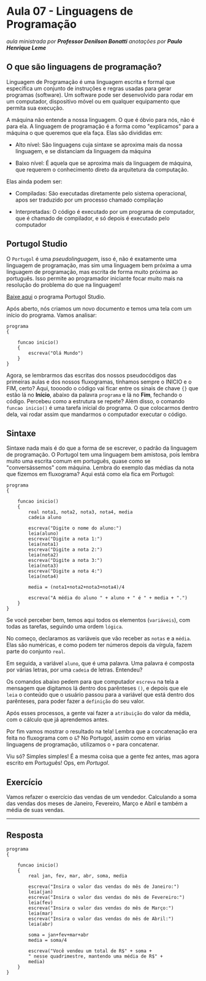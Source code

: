 # Aula 07 - Linguagens de Programação

_aula ministrada por **Professor Denilson Bonatti**_
_anotações por **Paulo Henrique Leme**_

## O que são linguagens de programação?

Linguagem de Programação é uma linguagem escrita e formal que especifica um conjunto de instruções e regras usadas para gerar programas (software). Um software pode ser desenvolvido para rodar em um computador, dispositivo móvel ou em qualquer equipamento que permita sua execução.

A máquina não entende a nossa linguagem. O que é óbvio para nós, não é para ela. A linguagem de programação é a forma como "explicamos" para a máquina o que queremos que ela faça. Elas são divididas em:

* Alto nível: São linguagens cuja sintaxe se aproxima mais da nossa linguagem, e se distanciam da linguagem da máquina

* Baixo nível: É aquela que se aproxima mais da linguagem de máquina, que requerem o conhecimento direto da arquitetura da computação.

Elas ainda podem ser:

* Compiladas: São executadas diretamente pelo sistema operacional, apos ser traduzido por um processo chamado compilação

* Interpretadas: O código é executado por um programa de computador, que é chamado de compilador, e só depois é executado pelo computador

## Portugol Studio

O `Portugol` é uma _pseudolinguagem_, isso é, não é exatamente uma linguagem de programação, mas sim uma linguagem bem próxima a uma linguagem de programação, mas escrita de forma muito próxima ao português. Isso permite ao programador iniciante focar muito mais na resolução do problema do que na linguagem!

[Baixe aqui](https://github.com/UNIVALI-LITE/Portugol-Studio/releases) o programa Portugol Studio.

Após aberto, nós criamos um novo documento e temos uma tela com um início do programa. Vamos analisar:

```
programa
{

	funcao inicio()
	{
		escreva("Olá Mundo")
	}
}
```

Agora, se lembrarmos das escritas dos nossos pseudocódigos das primeiras aulas e dos nossos fluxogramas, tínhamos sempre o INICIO e o FIM, certo?
Aqui, toooodo o código vai ficar entre os sinais de chave `{}` que estão lá no **Início**, abaixo da palavra `programa` e lá no **Fim**, fechando o código. Percebeu como a estrutura se repete?
Além disso, o comando `funcao inicio()` é uma tarefa inicial do programa. O que colocarmos dentro dela, vai rodar assim que mandarmos o computador executar o código.

## Sintaxe

Sintaxe nada mais é do que a forma de se escrever, o padrão da linguagem de programação. O Portugol tem uma linguagem bem amistosa, pois lembra muito uma escrita comum em português, quase como se "conversássemos" com  máquina.
Lembra do exemplo das médias da nota que fizemos em fluxograma? Aqui está como ela fica em Portugol:

```
programa
{

	funcao inicio()
	{
		real nota1, nota2, nota3, nota4, media
		cadeia aluno

		escreva("Digite o nome do aluno:")
		leia(aluno)
		escreva("Digite a nota 1:")
		leia(nota1)
		escreva("Digite a nota 2:")
		leia(nota2)
		escreva("Digite a nota 3:")
		leia(nota3)
		escreva("Digite a nota 4:")
		leia(nota4)

		media = (nota1+nota2+nota3+nota4)/4

		escreva("A média do aluno " + aluno + " é " + media + ".")
	}
}
```
Se você perceber bem, temos aqui todos os elementos (`variáveis`), com todas as tarefas, seguindo uma ordem `lógica`.

No começo, declaramos as variáveis que vão receber as `notas` e a `média`. Elas são numéricas, e como podem ter números depois da vírgula, fazem parte do conjunto `real`.

Em seguida, a variável `aluno`, que é uma palavra. Uma palavra é composta por várias letras, por uma `cadeia` de letras. Entendeu?

Os comandos abaixo pedem para que computador `escreva` na tela a mensagem que digitamos lá dentro dos parênteses `()`, e depois que ele `leia` o conteúdo que o usuário passou para a variável que está dentro dos parênteses, para poder fazer a `definição` do seu valor.

Após esses processos, a gente vai fazer a `atribuição` do valor da média, com o cálculo que já aprendemos antes.

Por fim vamos mostrar o resultado na tela! Lembra que a concatenação era feita no fluxograma com o `&`? No Portugol, assim como em várias linguagens de programação, utilizamos o `+` para concatenar.

Viu só? Simples simples! É a mesma coisa que a gente fez antes, mas agora escrito em Português! Ops, em *Portugol*.

## Exercício

Vamos refazer o exercício das vendas de um vendedor. Calculando a soma das vendas dos meses de Janeiro, Fevereiro, Março e Abril e também a média de suas vendas.

---
## Resposta

```
programa
{

	funcao inicio()
	{
		real jan, fev, mar, abr, soma, media

		escreva("Insira o valor das vendas do mês de Janeiro:")
		leia(jan)
		escreva("Insira o valor das vendas do mês de Fevereiro:")
		leia(fev)
		escreva("Insira o valor das vendas do mês de Março:")
		leia(mar)
		escreva("Insira o valor das vendas do mês de Abril:")
		leia(abr)

		soma = jan+fev+mar+abr
		media = soma/4

		escreva("Você vendeu um total de R$" + soma +
		" nesse quadrimestre, mantendo uma média de R$" +
		media)
	}
}
```
